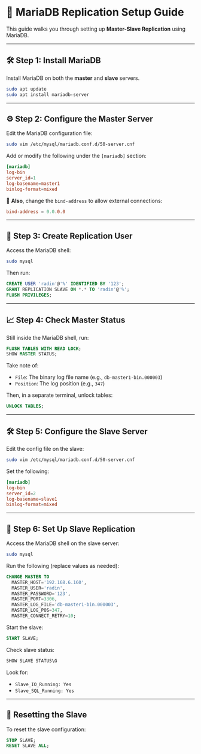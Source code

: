 
# 📘 MariaDB Replication Setup Guide

This guide walks you through setting up **Master-Slave Replication** using MariaDB.

---

## 🛠️ Step 1: Install MariaDB

Install MariaDB on both the **master** and **slave** servers.

```bash
sudo apt update
sudo apt install mariadb-server
```

---

## ⚙️ Step 2: Configure the Master Server

Edit the MariaDB configuration file:

```bash
sudo vim /etc/mysql/mariadb.conf.d/50-server.cnf
```

Add or modify the following under the `[mariadb]` section:

```cnf
[mariadb]
log-bin
server_id=1
log-basename=master1
binlog-format=mixed
```

🔁 **Also**, change the `bind-address` to allow external connections:

```cnf
bind-address = 0.0.0.0
```

---

## 🔐 Step 3: Create Replication User

Access the MariaDB shell:

```bash
sudo mysql
```

Then run:

```sql
CREATE USER 'radin'@'%' IDENTIFIED BY '123';
GRANT REPLICATION SLAVE ON *.* TO 'radin'@'%';
FLUSH PRIVILEGES;
```

---

## 📈 Step 4: Check Master Status

Still inside the MariaDB shell, run:

```sql
FLUSH TABLES WITH READ LOCK;
SHOW MASTER STATUS;
```

Take note of:

* `File`: The binary log file name (e.g., `db-master1-bin.000003`)
* `Position`: The log position (e.g., `347`)

Then, in a separate terminal, unlock tables:

```sql
UNLOCK TABLES;
```

---

## 🛠️ Step 5: Configure the Slave Server

Edit the config file on the slave:

```bash
sudo vim /etc/mysql/mariadb.conf.d/50-server.cnf
```

Set the following:

```cnf
[mariadb]
log-bin
server_id=2
log-basename=slave1
binlog-format=mixed
```

---

## 🔄 Step 6: Set Up Slave Replication

Access the MariaDB shell on the slave server:

```bash
sudo mysql
```

Run the following (replace values as needed):

```sql
CHANGE MASTER TO
  MASTER_HOST='192.168.6.160',
  MASTER_USER='radin',
  MASTER_PASSWORD='123',
  MASTER_PORT=3306,
  MASTER_LOG_FILE='db-master1-bin.000003',
  MASTER_LOG_POS=347,
  MASTER_CONNECT_RETRY=10;
```

Start the slave:

```sql
START SLAVE;
```

Check slave status:

```sql
SHOW SLAVE STATUS\G
```

Look for:

* `Slave_IO_Running: Yes`
* `Slave_SQL_Running: Yes`

---

## 🔁 Resetting the Slave

To reset the slave configuration:

```sql
STOP SLAVE;
RESET SLAVE ALL;
```

